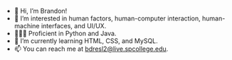 - 👋 Hi, I’m Brandon!
- 👀 I’m interested in human factors, human-computer interaction, human-machine interfaces, and UI/UX.
- 👨🏽‍💻 Proficient in Python and Java.
- 🌱 I’m currently learning HTML, CSS, and MySQL.
- 📫 You can reach me at bdresl2@live.spcollege.edu.

<!---
bdreslin02/bdreslin02 is a ✨ special ✨ repository because its `README.md` (this file) appears on your GitHub profile.
You can click the Preview link to take a look at your changes.
--->
